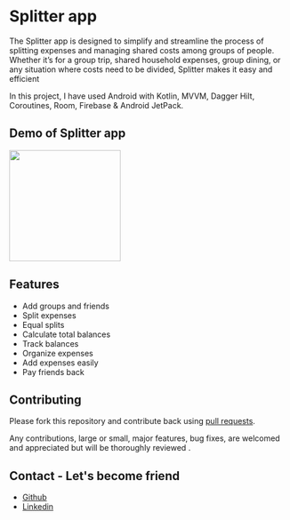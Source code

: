 
# Splitter app

The Splitter app is designed to simplify and streamline the process of splitting expenses and managing shared costs among groups of people. Whether it’s for a group trip, shared household expenses, group dining, or any situation where costs need to be divided, Splitter makes it easy and efficient

In this project, I have used Android with Kotlin, MVVM, Dagger Hilt, Coroutines, Room, Firebase & Android JetPack.


## Demo of Splitter app

<img width="200px"   src="https://https://github.com/ShashankKasera/Splitwise-Expense-Manager/blob/develop/media/GIF-240801_162036.gif"></br>

## Features

- Add groups and friends
- Split expenses
- Equal splits
- Calculate total balances
- Track balances
- Organize expenses
- Add expenses easily
- Pay friends back


## Contributing

Please fork this repository and contribute back using
[pull requests](https://github.com/ShashankKasera).

Any contributions, large or small, major features, bug fixes, are welcomed and appreciated but will be thoroughly reviewed .


## Contact - Let's become friend


- [Github](https://github.com/ShashankKasera)
- [Linkedin](https://www.linkedin.com/in/shashankkasera/)


